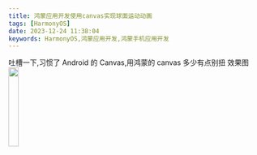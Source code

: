 ```yaml
---
title: 鸿蒙应用开发使用canvas实现球面运动动画
tags: [HarmonyOS]
date: 2023-12-24 11:38:04
keywords: HarmonyOS,鸿蒙应用开发,鸿蒙手机应用开发
---
```


吐槽一下,习惯了 Android 的 Canvas,用鸿蒙的 canvas 多少有点别扭
效果图
<img src='image/HarmonyOS/canvas_ball_animation.gif' width=20% height=20%/>
